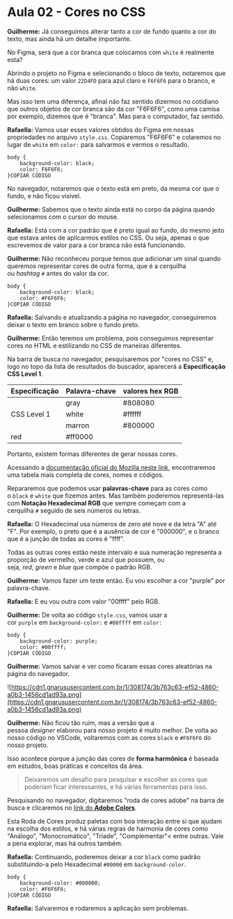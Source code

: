 # Aula 02 - Cores no CSS

**Guilherme:** Já conseguimos alterar tanto a cor de fundo quanto a cor do texto, mas ainda há um detalhe importante.

No Figma, será que a cor branca que colocamos com `white` é realmente esta?

Abrindo o projeto no Figma e selecionando o bloco de texto, notaremos que há duas cores: um valor `22D4FD` para azul claro e `F6F6F6` para o branco, e não `white`.

Mas isso tem uma diferença, afinal não faz sentido dizermos no cotidiano que outros objetos de cor branca são da cor "F6F6F6", como uma camisa por exemplo, dizemos que é "branca". Mas para o computador, faz sentido.

**Rafaella:** Vamos usar esses valores obtidos do Figma em nossas propriedades no arquivo `style.css`. Copiaremos "F6F6F6" e colaremos no lugar de `white` em `color:` para salvarmos e vermos o resultado.

```
body {
    background-color: black;
    color: F6F6F6;
}COPIAR CÓDIGO
```

No navegador, notaremos que o texto está em preto, da mesma cor que o fundo, e não ficou visível.

**Guilherme:** Sabemos que o texto ainda está no corpo da página quando selecionamos com o cursor do mouse.

**Rafaella:** Está com a cor padrão que é preto igual ao fundo, do mesmo jeito que estava antes de aplicarmos estilos no CSS. Ou seja, apenas o que escrevemos de valor para a cor branca não está funcionando.

**Guilherme:** Não reconheceu porque temos que adicionar um sinal quando queremos representar cores de outra forma, que é a cerquilha ou *hashtag* `#` antes do valor da cor.

```
body {
    background-color: black;
    color: #F6F6F6;
}COPIAR CÓDIGO
```

**Rafaella:** Salvando e atualizando a página no navegador, conseguiremos deixar o texto em branco sobre o fundo preto.

**Guilherme:** Então teremos um problema, pois conseguimos representar cores no HTML e estilizando no CSS de maneiras diferentes.

Na barra de busca no navegador, pesquisaremos por "cores no CSS" e, logo no topo da lista de resultados do buscador, aparecerá a **Especificação CSS Level 1**.

| Especificação | Palavra-chave | valores hex RGB |
| --- | --- | --- |
|  | gray | #808080 |
| CSS Level 1 | white | #ffffff |
|  | marron | #800000 |
| red | #ff0000 |  |

Portanto, existem formas diferentes de gerar nossas cores.

Acessando a [documentação oficial do Mozilla neste link](https://developer.mozilla.org/pt-BR/docs/Web/CSS/color_value), encontraremos uma tabela mais completa de cores, nomes e códigos.

Repararemos que podemos usar **palavras-chave** para as cores como o `black` e `white` que fizemos antes. Mas também poderemos representá-las com **Notação Hexadecimal RGB** que sempre começam com a cerquilha `#` seguido de seis números ou letras.

**Rafaella:** O Hexadecimal usa números de zero até nove e da letra "A" até "F". Por exemplo, o preto que é a ausência de cor é "000000", e o branco que é a junção de todas as cores é "ffff".

Todas as outras cores estão neste intervalo e sua numeração representa a proporção de vermelho, verde e azul que possuem, ou seja, *red*, *green* e *blue* que compõe o padrão RGB.

**Guilherme:** Vamos fazer um teste então. Eu vou escolher a cor "purple" por palavra-chave.

**Rafaella:** E eu vou outra com valor "00ffff" pelo RGB.

**Guilherme:** De volta ao código `style.css`, vamos usar a cor `purple` em `background-color:` e `#00ffff` em `color:`

```
body {
    background-color: purple;
    color: #00ffff;
}COPIAR CÓDIGO
```

**Guilherme:** Vamos salvar e ver como ficaram essas cores aleatórias na página do navegador.

![https://cdn1.gnarususercontent.com.br/1/308174/3b763c63-ef52-4860-a0b3-1456cd1ad93a.png](https://cdn1.gnarususercontent.com.br/1/308174/3b763c63-ef52-4860-a0b3-1456cd1ad93a.png)

**Guilherme:** Não ficou tão ruim, mas a versão que a pessoa *designer* elaborou para nosso projeto é muito melhor. De volta ao nosso código no VSCode, voltaremos com as cores `black` e `#F6F6F6` do nosso projeto.

Isso acontece porque a junção das cores de **forma harmônica** é baseada em estudos, boas práticas e conceitos da área.

> Deixaremos um desafio para pesquisar e escolher as cores que poderiam ficar interessantes, e há várias ferramentas para isso.
> 

Pesquisando no navegador, digitaremos "roda de cores adobe" na barra de busca e clicaremos no [link do **Adobe Colors**](https://color.adobe.com/pt/create/color-wheel).

Esta Roda de Cores produz paletas com boa interação entre si que ajudam na escolha dos estilos, e há várias regras de harmonia de cores como "Análogo", "Monocromático", "Tríade", "Complementar"< entre outras. Vale a pena explorar, mas há outros também.

**Rafaella:** Continuando, poderemos deixar a cor `black` como padrão substituindo-a pelo Hexadecimal `#00000` em `background-color`.

```
body {
    background-color: #000000;
    color: #F6F6F6;
}COPIAR CÓDIGO
```

**Rafaella:** Salvaremos e rodaremos a aplicação sem problemas.